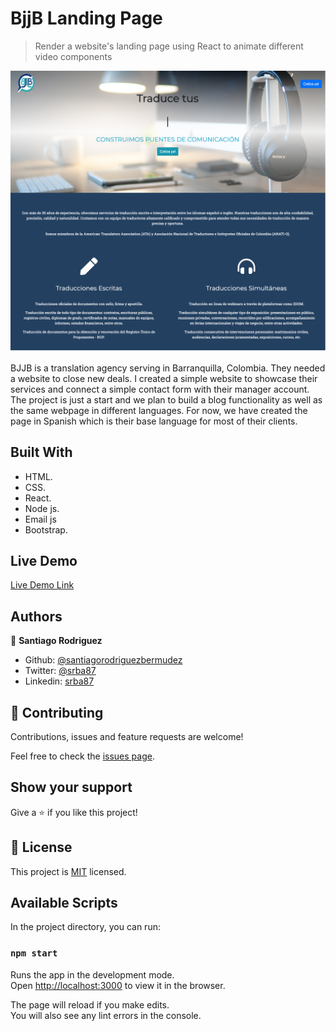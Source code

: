 # BjjB Landing Page

> Render a website's landing page using React to animate different video components

![screenshot](public/img/Screenshot.png)

BJJB is a translation agency serving in Barranquilla, Colombia. They needed a website to close new deals. I created a simple website to showcase their services and connect a simple contact form with their manager account. The project is just a start and we plan to build a blog functionality as well as the same webpage in different languages. For now, we have created the page in Spanish which is their base language for most of their clients.

## Built With

- HTML.
- CSS.
- React.
- Node js.
- Email js
- Bootstrap.

## Live Demo

[Live Demo Link](https://traduccionesjbc.com/)

## Authors

👤 **Santiago Rodriguez**

- Github: [@santiagorodriguezbermudez](https://github.com/santiagorodriguezbermudez)
- Twitter: [@srba87](https://twitter.com/srba87)
- Linkedin: [srba87](https://www.linkedin.com/in/srba87/)

## 🤝 Contributing

Contributions, issues and feature requests are welcome!

Feel free to check the [issues page](issues/).

## Show your support

Give a ⭐️ if you like this project!

## 📝 License

This project is [MIT](lic.url) licensed.

## Available Scripts

In the project directory, you can run:

### `npm start`

Runs the app in the development mode.<br />
Open [http://localhost:3000](http://localhost:3000) to view it in the browser.

The page will reload if you make edits.<br />
You will also see any lint errors in the console.
